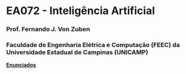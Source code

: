 # EA072 - Inteligência Artificial </br>
### Prof. Fernando J. Von Zuben </br>	
### Faculdade de Engenharia Elétrica e Computação (FEEC) da Universidade Estadual de Campinas (UNICAMP)

[**Enunciados**](EA072_EC01-05_2s2024.pdf)

